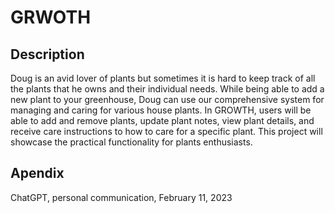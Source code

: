 # GRWOTH

## Description

Doug is an avid lover of plants but sometimes it is hard to keep track of all the plants that he owns and their individual needs. While being able to add a new plant to your greenhouse, Doug can use our comprehensive system for managing and caring for various house plants. In GROWTH, users will be able to add and remove plants, update plant notes, view plant details, and receive care instructions to how to care for a specific plant. This project will showcase the practical functionality for plants enthusiasts.

## Apendix

ChatGPT, personal communication, February 11, 2023